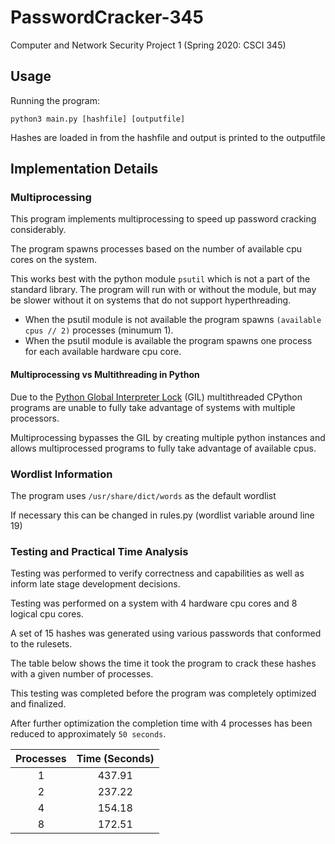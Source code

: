 # PasswordCracker-345
Computer and Network Security Project 1 (Spring 2020: CSCI 345)

## Usage
Running the program:

`python3 main.py [hashfile] [outputfile]`

Hashes are loaded in from the hashfile and output is printed to the outputfile

## Implementation Details

### Multiprocessing
This program implements multiprocessing to speed up password cracking considerably.

The program spawns processes based on the number of available cpu cores on the system.

This works best with the python module `psutil` which is not a part of the standard library. The program
will run with or without the module, but may be slower without it on systems that do not support hyperthreading.  
- When the psutil module is not available the program spawns `(available cpus // 2)` processes (minumum 1).
- When the psutil module is available the program spawns one process for each available hardware cpu core.

#### Multiprocessing vs Multithreading in Python
Due to the [Python Global Interpreter Lock](https://wiki.python.org/moin/GlobalInterpreterLock) (GIL) multithreaded CPython
programs are unable to fully take advantage of systems with multiple processors.

Multiprocessing bypasses the GIL by creating multiple python instances and allows multiprocessed programs
to fully take advantage of available cpus.

### Wordlist Information
The program uses `/usr/share/dict/words` as the default wordlist

If necessary this can be changed in rules.py (wordlist variable around line 19)
### Testing and Practical Time Analysis
Testing was performed to verify correctness and capabilities as well as inform late stage development decisions. 

Testing was performed on a system with 4 hardware cpu cores and 8 logical cpu cores.

A set of 15 hashes was generated using various passwords that conformed to the rulesets.

The table below shows the time it took the program to crack these hashes with a given number of processes.

This testing was completed before the program was completely optimized and finalized.

After further optimization the completion time with 4 processes has been reduced to approximately `50 seconds`.


| Processes | Time (Seconds) |
| :-------: | :------------: |
|     1     |     437.91     |
|     2     |     237.22     |
|     4     |     154.18     |
|     8     |     172.51     |
